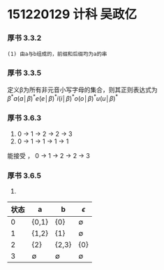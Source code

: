 # 151220129 计科 吴政亿

### 厚书 3.3.2

	(1) 由a与b组成的，前缀和后缀均为a的串



### 厚书 3.3.5

定义β为所有非元音小写字母的集合，则其正则表达式为$β^* a(a│β)^* e(e│β)^* i(i│β)^* o(o│β)^* u(u│β)^*$

### 厚书 3.6.3

1.  0 -> 1 -> 2 -> 2 -> 3
2.  0 -> 1 -> 1 -> 1 -> 1

能接受 ， 0 -> 1 -> 2 -> 2 -> 3

### 厚书 3.6.5

1. 
| 状态  | a           | b           | $\epsilon$  |
|-----|-------------|-------------|-------------|
| 0   | {0,1}       | {0}         | $\emptyset$ |
| 1   | {1,2}       | {1}         | $\emptyset$ |
| 2   | {2}         | {2,3}       | {0}         |
| 3   | $\emptyset$ | $\emptyset$ | $\emptyset$ |
